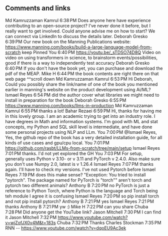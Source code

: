 Comments and links
-----
Md Kamruzzaman Kamrul
6:38 PM
Does anyone here have experience contributing to an open-source project? I’ve never done it before, but I really want to get involved. Could anyone advise me on how to start? We can connect via LinkedIn to discuss the details later.
Deborah Gresko
6:39 PM
Our new book on the Manning Publications website: https://www.manning.com/books/build-a-large-language-model-from-scratch
keep
Pinned
You
6:40 PM
https://youtu.be/_sTDSO74D8Q Video on
video on using transformers in science, to brainstorm events/possibilities, good if there is a way to independently test accuracy
Deborah Gresko
6:40 PM
If you don't have the book yet, you can purchase and download the pdf of the MEAP.
Mike H
6:44 PM
the book contents are right there on that web page ^^scroll down
Md Kamruzzaman Kamrul
6:53 PM
Hi Deborah, Could you possibly share the link/name of one of the book you mentioned earlier in manning's website on the product development using Ai/ML?
Ismael Reyes
6:54 PM
did the author cover what libraries we might need to install in preparation for the book
Deborah Gresko
6:55 PM
https://www.manning.com/books/llms-in-production
Md Kamruzzaman Kamrul
6:55 PM
thanks a lot!
Bahar Rezaei
6:59 PM
Hi, thanks for having me in this lovely group. I am an academic trying to get into an industry role. I have degrees in Math and information systems. I'm good with ML and stat concepts, my Python and SQL skill level is intermediate, and have done some personal projects using NLP and LLm.
You
7:00 PM
@Ismael Reyes, Yes, the github repo of the book has a very detailed installation guide, for all kinds of use cases and gpu/cpu local.
You
7:01 PM
https://github.com/rasbt/LLMs-from-scratch/tree/main/setup
Ismael Reyes
7:01 PM
thanks. I'd not yet explored the GH
You
7:03 PM
For setup, generally uses Python v 3.10- or v 3.11 and PyTorch v 2.4.0.  Also make sure you don't use Numpy 2.0, latest is v 1.26.4
Ismael Reyes
7:07 PM
thanks again. I'll have to check my versions. I've not used Pytorch before
Ismael Reyes
7:19 PM
does this make sense? "Exception: You tried to install "pytorch". The package named for PyTorch is "torch""
aren't torch and pytorch two different animals?
Anthony B
7:20 PM
no
PyTorch is just a reference to Python Torch, where Python is the language and Torch being teh module
I agree it is confusing
Ismael Reyes
7:20 PM
so pip install torch and not pip install pytorch?
Anthony B
7:21 PM
yes
Ismael Reyes
7:21 PM
thanks
Anthony B
7:21 PM
yw :)
Mike H
7:22 PM
can you share
Chuba
7:28 PM
Did anyone get the
YouTube link?
Jason Mitchell
7:30 PM
I can find it
Jason Mitchell
7:32 PM
https://www.youtube.com/watch?v=wjZofJX0v4M&t=183s
Chuba
7:32 PM
Thanks
Charles Stockman
7:35 PM
RNN -- https://www.youtube.com/watch?v=dqoEU9Ac3ek
